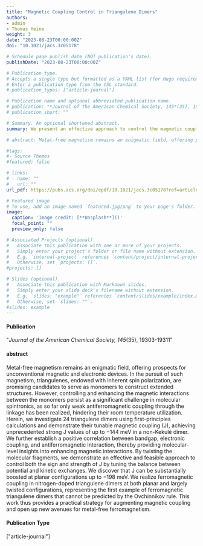```yaml
---
title: "Magnetic Coupling Control in Triangulene Dimers"
authors:
- admin
- Thomas Heine
weight: 3
date: "2023-08-23T00:00:00Z"
doi: "10.1021/jacs.3c05178"

# Schedule page publish date (NOT publication's date).
publishDate: "2023-08-23T00:00:00Z"

# Publication type.
# Accepts a single type but formatted as a YAML list (for Hugo requirements).
# Enter a publication type from the CSL standard.
# publication_types: ["article-journal"]

# Publication name and optional abbreviated publication name.
# publication: "*Journal of the American Chemical Society, 145*(35), 19303-19311"
# publication_short: ""

# Summary. An optional shortened abstract.
summary: We present an effective approach to control the magnetic couplings in triangulene dimers. We investigated 24 triangulene dimers and achieved unprecedented strong J values up to -144 meV. Many of our predictions have been experimentally verified. We show the first example of ferromagnetic triangulene dimers that is beyond Lieb's theorem's predictive power.

# abstract: Metal-free magnetism remains an enigmatic field, offering prospects for unconventional magnetic and electronic devices. In the pursuit of such magnetism, triangulenes, endowed with inherent spin polarization, are promising candidates to serve as monomers to construct extended structures. However, controlling and enhancing the magnetic interactions between the monomers persist as a significant challenge in molecular spintronics, as so far only weak antiferromagnetic coupling through the linkage has been realized, hindering their room temperature utilization. Herein, we investigate 24 triangulene dimers using first-principles calculations and demonstrate their tunable magnetic coupling (J), achieving unprecedented strong J values of up to −144 meV in a non-Kekulé dimer. We further establish a positive correlation between bandgap, electronic coupling, and antiferromagnetic interaction, thereby providing molecular-level insights into enhancing magnetic interactions. By twisting the molecular fragments, we demonstrate an effective and feasible approach to control both the sign and strength of J by tuning the balance between potential and kinetic exchanges. We discover that J can be substantially boosted at planar configurations up to −198 meV. We realize ferromagnetic coupling in nitrogen-doped triangulene dimers at both planar and largely twisted configurations, representing the first example of ferromagnetic triangulene dimers that cannot be predicted by the Ovchinnikov rule. This work thus provides a practical strategy for augmenting magnetic coupling and open up new avenues for metal-free ferromagnetism.

#tags:
#- Source Themes
#featured: false

# links:
# - name: ""
#   url: ""
url_pdf: https://pubs.acs.org/doi/epdf/10.1021/jacs.3c05178?ref=article_openPDF

# Featured image
# To use, add an image named `featured.jpg/png` to your page's folder. 
image:
  caption: 'Image credit: [**Unsplash**]()'
  focal_point: ""
  preview_only: false

# Associated Projects (optional).
#   Associate this publication with one or more of your projects.
#   Simply enter your project's folder or file name without extension.
#   E.g. `internal-project` references `content/project/internal-project/index.md`.
#   Otherwise, set `projects: []`.
#projects: []

# Slides (optional).
#   Associate this publication with Markdown slides.
#   Simply enter your slide deck's filename without extension.
#   E.g. `slides: "example"` references `content/slides/example/index.md`.
#   Otherwise, set `slides: ""`.
#slides: example
---
```


#### Publication

"*Journal of the American Chemical Society, 145*(35), 19303-19311"

#### abstract

Metal-free magnetism remains an enigmatic field, offering prospects for unconventional magnetic and electronic devices. In the pursuit of such magnetism, triangulenes, endowed with inherent spin polarization, are promising candidates to serve as monomers to construct extended structures. However, controlling and enhancing the magnetic interactions between the monomers persist as a significant challenge in molecular spintronics, as so far only weak antiferromagnetic coupling through the linkage has been realized, hindering their room temperature utilization. Herein, we investigate 24 triangulene dimers using first-principles calculations and demonstrate their tunable magnetic coupling (J), achieving unprecedented strong J values of up to −144 meV in a non-Kekulé dimer. We further establish a positive correlation between bandgap, electronic coupling, and antiferromagnetic interaction, thereby providing molecular-level insights into enhancing magnetic interactions. By twisting the molecular fragments, we demonstrate an effective and feasible approach to control both the sign and strength of J by tuning the balance between potential and kinetic exchanges. We discover that J can be substantially boosted at planar configurations up to −198 meV. We realize ferromagnetic coupling in nitrogen-doped triangulene dimers at both planar and largely twisted configurations, representing the first example of ferromagnetic triangulene dimers that cannot be predicted by the Ovchinnikov rule. This work thus provides a practical strategy for augmenting magnetic coupling and open up new avenues for metal-free ferromagnetism.

#### Publication Type

["article-journal"]

